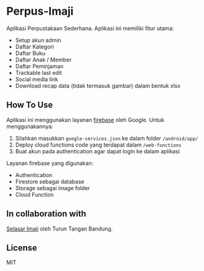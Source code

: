 # Perpus-Imaji

Aplikasi Perpustakaan Sederhana. Aplikasi ini memiliki fitur utama:

- Setup akun admin
- Daftar Kategori
- Daftar Buku
- Daftar Anak / Member
- Daftar Peminjaman
- Trackable last edit
- Social media link
- Download recap data (tidak termasuk gambar) dalam bentuk xlsx

## How To Use

Aplikasi ini menggunakan layanan [firebase](firebase.com) oleh Google. Untuk menggunakannya:

1. Silahkan masukkan `google-services.json` ke dalam folder `/android/app/`
2. Deploy cloud functions code yang terdapat dalam `/web-functions`
3. Buat akun pada authentication agar dapat login ke dalam aplikasi

Layanan firebase yang digunakan:

- Authentication
- Firestore sebagai database
- Storage sebagai image folder
- Cloud Function

## In collaboration with

[Selasar Imaji](https://www.instagram.com/selasarimaji/) oleh Turun Tangan Bandung.

## License

MIT